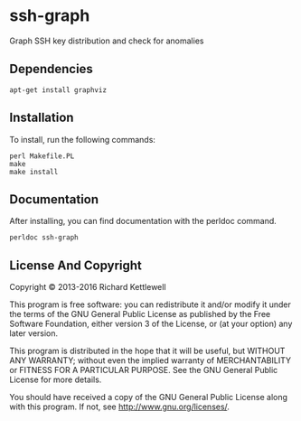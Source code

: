 ssh-graph
=========

Graph SSH key distribution and check for anomalies

Dependencies
------------

    apt-get install graphviz

Installation
------------

To install, run the following commands:

    perl Makefile.PL
    make
    make install

Documentation
-------------

After installing, you can find documentation with the perldoc command.

    perldoc ssh-graph


License And Copyright
---------------------

Copyright © 2013-2016 Richard Kettlewell

This program is free software: you can redistribute it and/or modify
it under the terms of the GNU General Public License as published by
the Free Software Foundation, either version 3 of the License, or
(at your option) any later version.

This program is distributed in the hope that it will be useful,
but WITHOUT ANY WARRANTY; without even the implied warranty of
MERCHANTABILITY or FITNESS FOR A PARTICULAR PURPOSE.  See the
GNU General Public License for more details.

You should have received a copy of the GNU General Public License
along with this program.  If not, see <http://www.gnu.org/licenses/>.
